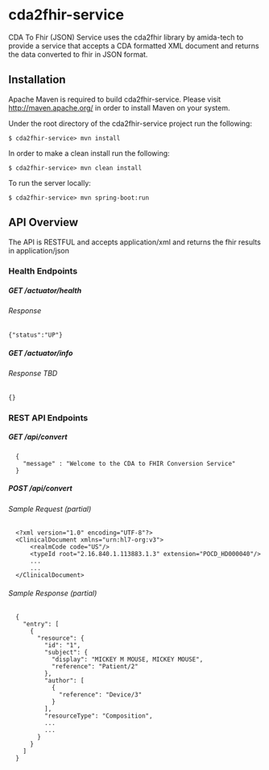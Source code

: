 # cda2fhir-service
CDA To Fhir (JSON) Service uses the cda2fhir library by amida-tech to provide a service that accepts a CDA formatted XML 
document and returns the data converted to fhir in JSON format.

## Installation

Apache Maven is required to build cda2fhir-service. Please visit http://maven.apache.org/ in order to install Maven on your system.

Under the root directory of the cda2fhir-service project run the following:

	$ cda2fhir-service> mvn install

In order to make a clean install run the following:

	$ cda2fhir-service> mvn clean install
	
To run the server locally:

	$ cda2fhir-service> mvn spring-boot:run

	
## API Overview
The API is RESTFUL and accepts application/xml and returns the fhir results in application/json

### Health Endpoints
##### GET /actuator/health
###### Response
```
{"status":"UP"}
```

##### GET /actuator/info
###### Response TBD
```
{}
```

### REST API Endpoints
  
##### GET /api/convert
```
  {
    "message" : "Welcome to the CDA to FHIR Conversion Service"
  }
```

##### POST /api/convert
###### Sample Request (partial)
```
  <?xml version="1.0" encoding="UTF-8"?>
  <ClinicalDocument xmlns="urn:hl7-org:v3">
      <realmCode code="US"/>
      <typeId root="2.16.840.1.113883.1.3" extension="POCD_HD000040"/>
      ...
      ...
  </ClinicalDocument>
```
###### Sample Response (partial)
```
  {
    "entry": [
      {
        "resource": {
          "id": "1",
          "subject": {
            "display": "MICKEY M MOUSE, MICKEY MOUSE",
            "reference": "Patient/2"
          },
          "author": [
            {
              "reference": "Device/3"
            }
          ],
          "resourceType": "Composition",
          ...
          ...
        }
      }
    ]
  }  
```






